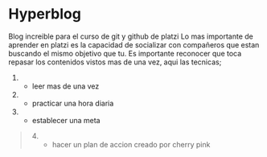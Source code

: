 # Hyperblog
Blog increible para el curso de git y github de platzi
Lo mas importante de aprender en platzi es la capacidad de socializar con compañeros que estan buscando el mismo objetivo que tu. Es importante reconocer que toca repasar los contenidos vistos mas de una vez, aqui las tecnicas;
1. - leer mas de una vez
2. - practicar una hora diaria
3. - establecer una meta
> 4. - hacer un plan de accion
creado por cherry pink